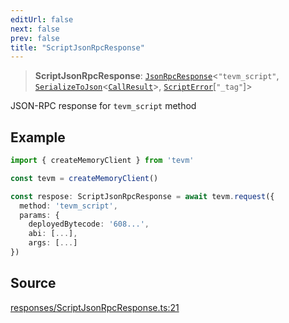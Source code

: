 ```yaml
---
editUrl: false
next: false
prev: false
title: "ScriptJsonRpcResponse"
---
```


> **ScriptJsonRpcResponse**: [`JsonRpcResponse`](/reference/jsonrpc/type-aliases/jsonrpcresponse/)\<`"tevm_script"`, [`SerializeToJson`](/reference/tevm/procedures-types/type-aliases/serializetojson/)\<[`CallResult`](/reference/actions-types/type-aliases/callresult/)\>, [`ScriptError`](/reference/errors/type-aliases/scripterror/)\[`"_tag"`\]\>

JSON-RPC response for `tevm_script` method

## Example

```ts
import { createMemoryClient } from 'tevm'

const tevm = createMemoryClient()

const respose: ScriptJsonRpcResponse = await tevm.request({
  method: 'tevm_script',
  params: {
    deployedBytecode: '608...',
    abi: [...],
    args: [...]
})
```

## Source

[responses/ScriptJsonRpcResponse.ts:21](https://github.com/evmts/tevm-monorepo/blob/main/packages/procedures-types/src/responses/ScriptJsonRpcResponse.ts#L21)
